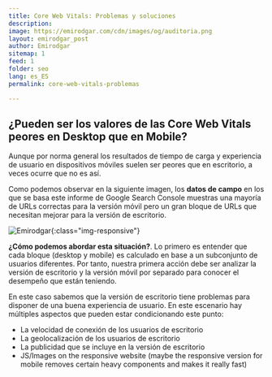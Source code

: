 ```yaml
---
title: Core Web Vitals: Problemas y soluciones
description: 
image: https://emirodgar.com/cdn/images/og/auditoria.png
layout: emirodgar_post
author: Emirodgar
sitemap: 1
feed: 1
folder: seo
lang: es_ES
permalink: core-web-vitals-problemas

---
```


## ¿Pueden ser los valores de las Core Web Vitals peores en Desktop que en Mobile?

Aunque por norma general los resultados de tiempo de carga y experiencia de usuario en dispositivos móviles suelen ser peores que en escritorio, a veces ocurre que no es así. 

Como podemos observar en la siguiente imagen, los **datos de campo** en los que se basa este informe de Google Search Console muestras una mayoría de URLs correctas para la versión móvil pero un gran bloque de URLs que necesitan mejorar para la versión de escritorio.

![Emirodgar](https://i.imgur.com/5MeNWZy.png){:class="img-responsive"}

**¿Cómo podemos abordar esta situación?**. Lo primero es entender que cada bloque (desktop y mobile) es calculado en base a un subconjunto de usuarios diferentes. Por tanto, nuestra primera acción debe ser analizar la versión de escritorio y la versión móvil por separado para conocer el desempeño que están teniendo.

En este caso sabemos que la versión de escritorio tiene problemas para disponer de una buena experiencia de usuario. En este escenario hay múltiples aspectos que pueden estar condicionando este punto: 

-   La velocidad de conexión de los usuarios de escritorio
-   La geolocalización de los usuarios de escritorio
-   La publicidad que se incluye en la versión de escritorio
-   JS/Images on the responsive website (maybe the responsive version for mobile removes certain heavy components and makes it really fast)

<!--stackedit_data:
eyJoaXN0b3J5IjpbMTk1MjA4MDY4Ml19
-->